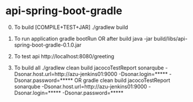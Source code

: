 # api-spring-boot-gradle

0. To build [COMPILE+TEST+JAR]
    ./gradlew build


1. To run application
    gradle bootRun
OR after  build
    java -jar build/libs/api-spring-boot-gradle-0.1.0.jar

2. To test api
    http://localhost:8080/greeting

3. To build all
    ./gradlew clean build jacocoTestReport sonarqube  -Dsonar.host.url=http://azu-jenkins01:9000 -Dsonar.login=***** -Dsonar.password=*****
    OR
    gradle clean build jacocoTestReport sonarqube  -Dsonar.host.url=http://azu-jenkins01:9000 -Dsonar.login=***** -Dsonar.password=*****
